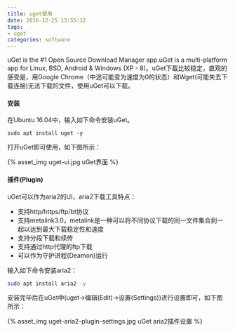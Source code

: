 ```yaml
---
title: uget使用
date: 2016-12-25 13:55:12
tags:
- uget
categories: software
---
```


uGet is the #1 Open Source Download Manager app.uGet is a multi-platform app for Linux, BSD, Android & Windows (XP - 8)。uGet下载比较稳定，直观的感受是，用Google Chrome（中途可能变为速度为0的状态）和Wget(可能失去下载连接)无法下载的文件，使用uGet可以下载。

<!-- more -->

#### 安装

在Ubuntu 16.04中，输入如下命令安装uGet。

```
sudo apt install uget -y
```

打开uGet即可使用，如下图所示：

{% asset_img uget-ui.jpg uGet界面 %}

#### 插件(Plugin)

uGet可以作为aria2的UI，aria2下载工具特点：

* 支持http/https/ftp/bt协议
* 支持metalink3.0，metalink是一种可以将不同协议下载的同一文件集合到一起以达到最大下载稳定性和速度
* 支持分段下载和续传
* 支持通过http代理的ftp下载
* 可以作为守护进程(Deamon)运行

输入如下命令安装aria2：

```Bash
sudo apt install aria2 -y
```

安装完毕后在uGet中(uget→编辑(Edit)→设置(Settings))进行设置即可，如下图所示：

{% asset_img uget-aria2-plugin-settings.jpg uGet aria2插件设置 %}
